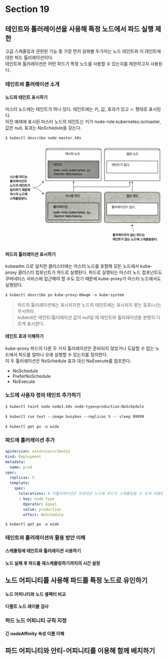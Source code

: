 # Section 19

## 테인트와 톨러레이션을 사용해 특정 노드에서 파드 실행 제한 

고급 스케줄링과 관련된 기능 중 가장 먼저 살펴볼 두가지는 노드 테인트와 이 테인트에 대한 파드 톨러레이션이다.  
테인트와 톨러레이션은 어떤 파드가 특정 노드를 사용할 수 있는지를 제한하고자 사용된다. 

### 테인트와 톨러레이션 소개 

#### 노드와 테인트 표시하기 

마스터 노드에는 테인트가 하나 있다. 테인트에는 키, 값, 효과가 있고 <key>=<value>:<effect> 형태로 표시된다.  
이전 예제에 표시된 마스터 노드의 테인트는 키가 node-role.kubernetes.io/master, 값은 null, 효과는 NoSchedule을 갖는다. 

```shell
$ kubectl describe node master.k8s 
```

![](https://github.com/keepinmindsh/lines_kubernetes/blob/main/assets/k8s_taint_001.png)

#### 파드의 톨러레이션 표시하기 

kubeadm 으로 설치한 클러스터에는 마스터 노드를 포함해 모든 노드에서 kube-proxy 클러스터 컴포넌트가 파드로 실행된다. 
파드로 실행되는 마스터 노드 컴포넌트도 쿠버네티스 서비스에 접근해야 할 수도 있기 때문에 kube-proxy가 마스터 노드에서도 실행된다. 

```shell
$ kubectl describe po kube-proxy-80wqm -n kube-system 
```

> 파드의 톨러레이션에는 표시되지만 노드의 테인트에는 표시되지 앟는 등호(=)는 무시하라.  
> kubectl은 테인트/톨러레이션 값이 null일 때 테인트와 톨러레이션을 분명히 다르게 표시한다. 

#### 테인트 효과 이해하기 

kube-proxy 파드의 다른 두 가지 톨러레이션은 준비되지 않았거나 도달할 수 없는 노드에서 파드를 얼마나 오래 실행할 수 있는지를 정의한다.   
이 두 톨러레이션은 NoSchedule 효과 대신 NoExecute를 참조한다. 

- NoSchedule 
- PreferNoSchedule 
- NoExecute 

### 노드에 사용자 정의 테인트 추가하기 

```shell
$ kubectl taint node node1.k8s node-type=production:NoSchedule 

$ kubectl run test --image busybox --replicas 5 -- sleep 99999

$ kubectl get po -o wide 
```

### 파드에 톨러레이션 추가 

```yaml
apiVersion: extension/v1beta1 
kind: Deployment 
metadata: 
  name: prod 
spec: 
  replicas: 5
  template: 
    spec:  
      tolerations: # 이톨러레이션은 프로덕션 노드에 파드가 스케쥴링될 수 있게 허용된다. 
      - key: node-type 
        Operator: Equal 
        value: production 
        effect: NoSchedule
```

```shell 
$ kubectl get po -o wide 
```

### 테인트와 톨러레이션의 활용 방안 이해 

#### 스케줄링에 테인트와 톨러레이션 사용하기 
#### 노드 실패 후 파드를 재스케줄링하기까지의 시간 설정 

## 노드 어피니티를 사용해 파드를 특정 노드로 유인하기

#### 노드 어피니티와 노드 셀렉터 비교 
#### 디폴트 노드 레이블 검사  

### 하드 노드 어피니티 규칙 지정 

#### 긴 nodeAffinity 속성 이름 이해 

## 파드 어피니티와 안티-어피니티를 이용해 함께 배치하기 